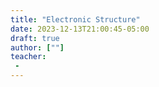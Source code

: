 ```yaml
---
title: "Electronic Structure"
date: 2023-12-13T21:00:45-05:00
draft: true
author: [""]
teacher:
 - 
---
```


